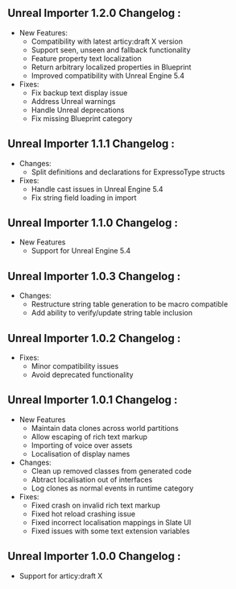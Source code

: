 ## Unreal Importer 1.2.0 Changelog :

- New Features:
	- Compatibility with latest articy:draft X version
	- Support seen, unseen and fallback functionality
	- Feature property text localization
	- Return arbitrary localized properties in Blueprint
	- Improved compatibility with Unreal Engine 5.4
- Fixes:
	- Fix backup text display issue
	- Address Unreal warnings
	- Handle Unreal deprecations
	- Fix missing Blueprint category

## Unreal Importer 1.1.1 Changelog :

- Changes:
	- Split definitions and declarations for ExpressoType structs 
- Fixes:
	- Handle cast issues in Unreal Engine 5.4
	- Fix string field loading in import

## Unreal Importer 1.1.0 Changelog : 

- New Features
	- Support for Unreal Engine 5.4

## Unreal Importer 1.0.3 Changelog : 

- Changes:
	- Restructure string table generation to be macro compatible
	- Add ability to verify/update string table inclusion

## Unreal Importer 1.0.2 Changelog : 

- Fixes:
	- Minor compatibility issues
	- Avoid deprecated functionality

## Unreal Importer 1.0.1 Changelog : 

- New Features
	- Maintain data clones across world partitions
	- Allow escaping of rich text markup
	- Importing of voice over assets
	- Localisation of display names
- Changes:
	- Clean up removed classes from generated code
	- Abtract localisation out of interfaces
	- Log clones as normal events in runtime category
- Fixes:
	- Fixed crash on invalid rich text markup
	- Fixed hot reload crashing issue
	- Fixed incorrect localisation mappings in Slate UI
	- Fixed issues with some text extension variables

## Unreal Importer 1.0.0 Changelog :

- Support for articy:draft X
